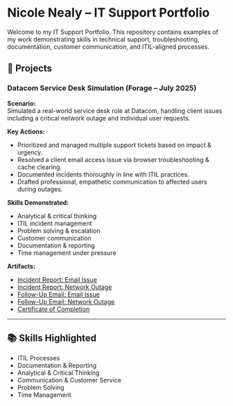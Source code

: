 # Nicole Nealy – IT Support Portfolio

Welcome to my IT Support Portfolio. This repository contains examples of my work demonstrating skills in technical support, troubleshooting, documentation, customer communication, and ITIL-aligned processes.

## 📄 Projects

### Datacom Service Desk Simulation (Forage – July 2025)

**Scenario:**  
Simulated a real-world service desk role at Datacom, handling client issues including a critical network outage and individual user requests.

**Key Actions:**
- Prioritized and managed multiple support tickets based on impact & urgency.
- Resolved a client email access issue via browser troubleshooting & cache clearing.
- Documented incidents thoroughly in line with ITIL practices.
- Drafted professional, empathetic communication to affected users during outages.

**Skills Demonstrated:**
- Analytical & critical thinking
- ITIL incident management
- Problem solving & escalation
- Customer communication
- Documentation & reporting
- Time management under pressure

**Artifacts:**
- [Incident Report: Email Issue](./artifacts/Datacom_Email_Incident_Report.pdf)
- [Incident Report: Network Outage](./artifacts/Datacom_Network_Outage_Incident_Report.pdf)
- [Follow-Up Email: Email Issue](./artifacts/Datacom_Email_Issue_FollowUp_Email.pdf)
- [Follow-Up Email: Network Outage](./artifacts/Datacom_Network_Outage_FollowUp_Email.pdf)
- [Certificate of Completion](./artifacts/Datacom_Certificate.pdf)

---

## 📚 Skills Highlighted
- ITIL Processes
- Documentation & Reporting
- Analytical & Critical Thinking
- Communication & Customer Service
- Problem Solving
- Time Management
